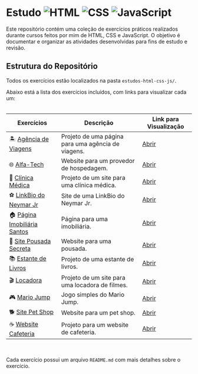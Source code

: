 # Estudo ![HTML](https://img.shields.io/badge/HTML-%23E34F26.svg?style=flat&logo=html5&logoColor=white) ![CSS](https://img.shields.io/badge/CSS-%231572B6.svg?style=flat&logo=css3&logoColor=white)  ![JavaScript](https://img.shields.io/badge/JavaScript-%23F7DF1C.svg?style=flat&logo=javascript&logoColor=black)

Este repositório contém uma coleção de exercícios práticos realizados durante cursos feitos por mim de HTML, CSS e JavaScript. O objetivo é documentar e organizar as atividades desenvolvidas para fins de estudo e revisão.

## Estrutura do Repositório
Todos os exercícios estão localizados na pasta `estudos-html-css-js/`.

Abaixo está a lista dos exercícios incluídos, com links para visualizar cada um:
<br>
<br>

| Exercícios                      | Descrição                                | Link para Visualização |
|------------------------------|------------------------------------------|------------------------|
| 🏝️ [Agência de Viagens]()     | Projeto de uma página para uma agência de viagens. | [Abrir](https://github.com/sant1ana/estudos-html-css-js/tree/main/Exercicios-html-css-js/Agencia-de-Viagens) |
| 🌐 [Alfa-Tech]()   | Website para um provedor de hospedagem.   | [Abrir](https://github.com/sant1ana/estudos-html-css-js/tree/main/Exercicios-html-css-js/Alfa_Tech) |
| 🏥 [Clínica Médica]() | Projeto de um site para uma clínica médica. | [Abrir](https://github.com/sant1ana/estudos-html-css-js/tree/main/Exercicios-html-css-js/Clinica-medica) |
| ⚽ [LinkBio do Neymar Jr]() | Site de uma LinkBio do Neymar Jr.          | [Abrir](https://github.com/sant1ana/estudos-html-css-js/tree/main/Exercicios-html-css-js/LinkBio-Neymar) |
| 🏠 [Página Imobiliária Santos]() | Página para uma imobiliária.   | [Abrir](https://github.com/sant1ana/estudos-html-css-js/tree/main/Exercicios-html-css-js/Pagina-Imobiliaria-Santos) |
| 🏡 [Site Pousada Secreta]()   | Website para uma pousada.         | [Abrir](https://github.com/sant1ana/estudos-html-css-js/tree/main/Exercicios-html-css-js/Pousada-Secreta) |
| 📚 [Estante de Livros]() | Projeto de uma estante de livros.         | [Abrir](https://github.com/sant1ana/estudos-html-css-js/tree/main/Exercicios-html-css-js/Projeto-Estante-de-Livros) |
| 🎬 [Locadora]()   | Projeto de um site para uma locadora de filmes. | [Abrir](https://github.com/sant1ana/estudos-html-css-js/tree/main/Exercicios-html-css-js/Projeto-Locadora) |
| 🎮 [Mario Jump]()   | Jogo simples do Mario Jump.               | [Abrir](https://github.com/sant1ana/estudos-html-css-js/tree/main/Exercicios-html-css-js/Projeto-Mario-Jump) |
| 🐕 [Site Pet Shop]()   | Website para um pet shop.                 | [Abrir](https://github.com/sant1ana/estudos-html-css-js/tree/main/Exercicios-html-css-js/Site-Pet-Shop) |
| ☕ [Website Cafeteria]()   | Projeto para um website de cafeteria.     | [Abrir](https://github.com/sant1ana/estudos-html-css-js/tree/main/Exercicios-html-css-js/Website-Cafeteria) |

<br>

Cada exercício possui um arquivo `README.md` com mais detalhes sobre o exercício.


